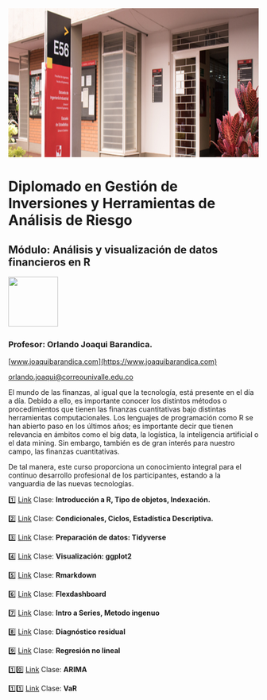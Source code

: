 
<img src="ESCUELA_20181001.jpg" width="1000" height="300" />
  
# Diplomado en Gestión de Inversiones y Herramientas de Análisis de Riesgo

## Módulo: Análisis y visualización de datos financieros en R

 
<img src="https://www.joaquibarandica.com/author/orlando-joaqui-barandica/avatar_hubff469d42154c21c97fb9216ba090a36_209917_270x270_fill_lanczos_center_2.png" width="100" height="100" />

### Profesor: Orlando Joaqui Barandica. 
[www.joaquibarandica.com](https://www.joaquibarandica.com)

orlando.joaqui@correounivalle.edu.co

El mundo de las finanzas, al igual que la tecnología, está presente en el día a día. Debido a ello, es importante conocer los distintos métodos o procedimientos que tienen las finanzas cuantitativas bajo distintas herramientas computacionales. Los lenguajes de programación como R se han abierto paso en los últimos años; es importante decir que tienen relevancia en ámbitos como el big data, la logística, la inteligencia artificial o el data mining. Sin embargo, también es de gran interés para nuestro campo, las finanzas cuantitativas.

De tal manera, este curso proporciona un conocimiento integral para el continuo desarrollo profesional de los participantes, estando a la vanguardia de las nuevas tecnologías.

1️⃣ [Link](https://www.joaquibarandica.com/media/DiplomadoFinanzas/Clase_1.pdf) Clase: **Introducción a R, Tipo de objetos, Indexación.**

2️⃣ [Link](https://www.joaquibarandica.com/media/DiplomadoFinanzas/Clase_2.pdf) Clase: **Condicionales, Ciclos, Estadística Descriptiva.**

3️⃣ [Link](https://juniorjb5.github.io/DataViz/2_Data/2_Data.html#1) Clase: **Preparación de datos: Tidyverse**

4️⃣ [Link](https://juniorjb5.github.io/DataViz/3_ggplot2/3_ggplot2.html#1) Clase: **Visualización: ggplot2**

5️⃣ [Link](https://juniorjb5.github.io/DataViz/5_Rmarkdown/Class_Rmarkdonw.html#1) Clase: **Rmarkdown**

6️⃣ [Link](https://pkgs.rstudio.com/flexdashboard/index.html) Clase: **Flexdashboard**

7️⃣ [Link](https://www.joaquibarandica.com/media/DiplomadoFinanzas/Clase_7_Series.pdf) Clase: **Intro a Series, Metodo ingenuo**

8️⃣ [Link](https://www.joaquibarandica.com/media/DiplomadoFinanzas/Clase_8_Series.pdf) Clase: **Diagnóstico residual**

9️⃣ [Link](https://www.joaquibarandica.com/media/DiplomadoFinanzas/Clase_9_Series.pdf) Clase: **Regresión no lineal**

1️⃣0️⃣ [Link](https://www.joaquibarandica.com/media/DiplomadoFinanzas/Clase_10_Series.pdf) Clase: **ARIMA**

1️⃣1️⃣ [Link](https://juniorjb5.github.io/VaR/VaR.html#1) Clase: **VaR**



